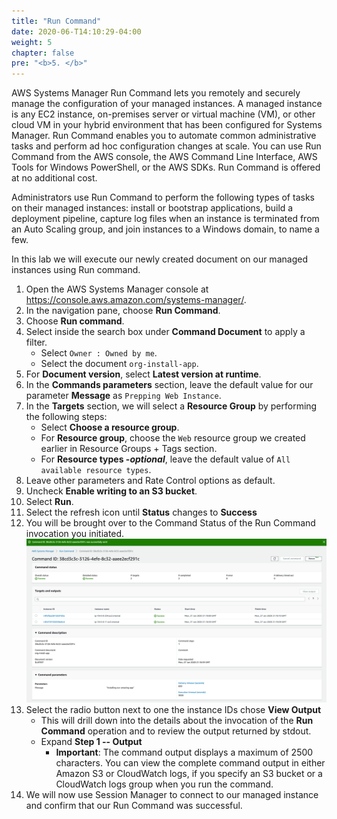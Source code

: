 ```yaml
---
title: "Run Command"
date: 2020-06-T14:10:29-04:00
weight: 5
chapter: false
pre: "<b>5. </b>"
---
```


AWS Systems Manager Run Command lets you remotely and securely manage the configuration of your managed instances. A managed instance is any EC2 instance, on-premises server or virtual machine (VM), or other cloud VM in your hybrid environment that has been configured for Systems Manager. Run Command enables you to automate common administrative tasks and perform ad hoc configuration changes at scale. You can use Run Command from the AWS console, the AWS Command Line Interface, AWS Tools for Windows PowerShell, or the AWS SDKs. Run Command is offered at no additional cost.

Administrators use Run Command to perform the following types of tasks on their managed instances: install or bootstrap applications, build a deployment pipeline, capture log files when an instance is terminated from an Auto Scaling group, and join instances to a Windows domain, to name a few.

In this lab we will execute our newly created document on our managed instances using Run command.

1. Open the AWS Systems Manager console at https://console.aws.amazon.com/systems-manager/.
1. In the navigation pane, choose **Run Command**.
1. Choose **Run command**.
1. Select inside the search box under **Command Document** to apply a filter.
    - Select ```Owner : Owned by me```.
    - Select the document ```org-install-app```.
1. For **Document version**, select **Latest version at runtime**.
1. In the **Commands parameters** section, leave the default value for our parameter **Message** as ```Prepping Web Instance```.
1. In the **Targets** section, we will select a **Resource Group** by performing the following steps:
    - Select **Choose a resource group**.
    - For **Resource group**, choose the ```Web``` resource group we created earlier in Resource Groups + Tags section.
    - For **Resource types -*optional***, leave the default value of ```All available resource types```.
1. Leave other parameters and Rate Control options as default.
1.  Uncheck **Enable writing to an S3 bucket**.
1.  Select **Run**.
1. Select the refresh icon until **Status** changes to **Success**
1. You will be brought over to the Command Status of the Run Command invocation you initiated.
    ![](./media/image4.png)
1. Select the radio button next to one the instance IDs chose **View Output** 
    - This will drill down into the details about the invocation of the **Run Command** operation and to review the output returned by stdout.
    - Expand **Step 1 -- Output**
        - **Important**: The command output displays a maximum of 2500 characters. You can view the complete command output in either Amazon S3 or CloudWatch logs, if you specify an S3 bucket or a CloudWatch logs group when you run the command.
1. We will now use Session Manager to connect to our managed instance and confirm that our Run Command was successful.